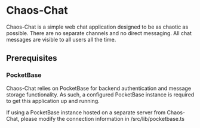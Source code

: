 # Chaos-Chat

Chaos-Chat is a simple web chat application designed to be as chaotic as possible. There are no separate channels and no direct messaging. All chat messages are visible to all users all the time.

## Prerequisites

### PocketBase

Chaos-Chat relies on PocketBase for backend authentication and message storage functionality. As such, a configured PocketBase instance is required to get this application up and running.

If using a PocketBase instance hosted on a separate server from Chaos-Chat, please modify the connection information in /src/lib/pocketbase.ts


